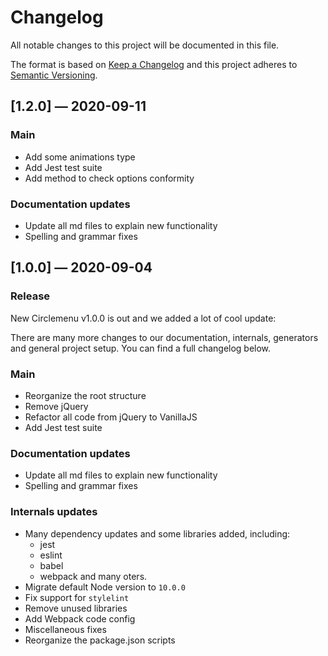 # Changelog

All notable changes to this project will be documented in this file.

The format is based on [Keep a Changelog](http://keepachangelog.com/en/1.0.0/)
and this project adheres to [Semantic Versioning](http://semver.org/spec/v2.0.0.html).

## [1.2.0] — 2020-09-11

### Main

- Add some animations type
- Add Jest test suite
- Add method to check options conformity

### Documentation updates

- Update all md files to explain new functionality
- Spelling and grammar fixes

## [1.0.0] — 2020-09-04

### Release

New Circlemenu v1.0.0 is out and we added a lot of cool update:

There are many more changes to our documentation, internals, generators and general project setup. You can find a full changelog below.

### Main

- Reorganize the root structure
- Remove jQuery
- Refactor all code from jQuery to VanillaJS
- Add Jest test suite

### Documentation updates

- Update all md files to explain new functionality
- Spelling and grammar fixes

### Internals updates

- Many dependency updates and some libraries added, including:
  - jest
  - eslint
  - babel
  - webpack
  and many oters.
- Migrate default Node version to `10.0.0`
- Fix support for `stylelint`
- Remove unused libraries
- Add Webpack code config
- Miscellaneous fixes
- Reorganize the package.json scripts
